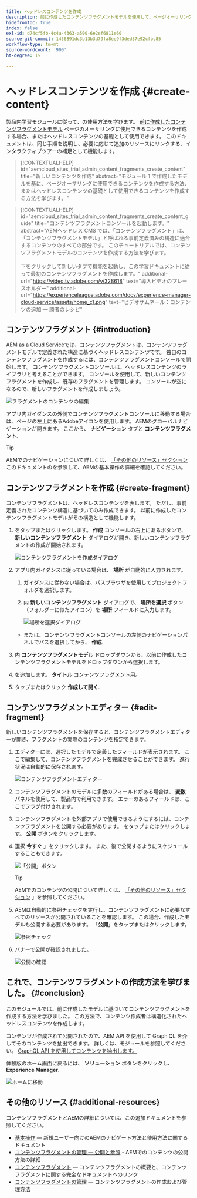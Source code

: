 ```yaml
---
title: ヘッドレスコンテンツを作成
description: 前に作成したコンテンツフラグメントモデルを使用して、ページオーサリングに使用できるコンテンツを作成するか、ヘッドレスコンテンツの基礎として使用します。
hidefromtoc: true
index: false
exl-id: d74cf5fb-4c4a-4363-a500-6e2ef6811e60
source-git-commit: 1456891dc3b13b3d79fa8ee9f3ded37e92cfbc85
workflow-type: tm+mt
source-wordcount: '900'
ht-degree: 1%

---
```


# ヘッドレスコンテンツを作成 {#create-content}

製品内学習モジュールに従って、の使用方法を学びます。 [前に作成したコンテンツフラグメントモデル](content-structure.md) ページのオーサリングに使用できるコンテンツを作成する場合、またはヘッドレスコンテンツの基礎として使用できます。 このドキュメントは、同じ手順を説明し、必要に応じて追加のリソースにリンクする、インタラクティブツアーの補足として機能します。

>[!CONTEXTUALHELP]
>id="aemcloud_sites_trial_admin_content_fragments_create_content"
>title="新しいコンテンツを作成"
>abstract="モジュール 1 で作成したモデルを基に、ページオーサリングに使用できるコンテンツを作成する方法、またはヘッドレスコンテンツの基礎として使用できるコンテンツを作成する方法を学びます。"

>[!CONTEXTUALHELP]
>id="aemcloud_sites_trial_admin_content_fragments_create_content_guide"
>title="コンテンツフラグメントコンソールを起動します。"
>abstract="AEMヘッドレス CMS では、「コンテンツフラグメント」は、「コンテンツフラグメントモデル」と呼ばれる事前定義済みの構造に適合するコンテンツのすべての部分です。 このチュートリアルでは、コンテンツフラグメントモデルのコンテンツを作成する方法を学びます。<br><br>下をクリックして新しいタブで機能を起動し、この学習ドキュメントに従って最初のコンテンツフラグメントを作成します。"
>additional-url="https://video.tv.adobe.com/v/328618" text="導入ビデオのプレースホルダー"
>additional-url="https://experienceleague.adobe.com/docs/experience-manager-cloud-service/assets/home_c1.png" text="ビデオサムネール：コンテンツの追加 — 勝者のレシピ"

## コンテンツフラグメント {#introduction}

AEM as a Cloud Serviceでは、コンテンツフラグメントは、コンテンツフラグメントモデルで定義された構造に基づくヘッドレスコンテンツです。 独自のコンテンツフラグメントを作成するには、コンテンツフラグメントコンソールで開始します。 コンテンツフラグメントコンソールは、ヘッドレスコンテンツのライブラリと考えることができます。 コンソールを使用して、新しいコンテンツフラグメントを作成し、既存のフラグメントを管理します。 コンソールが空になるので、新しいフラグメントを作成しましょう。

![フラグメントのコンテンツの編集](assets/create-content/content-fragment-console.png)

アプリ内ガイダンスの外側でコンテンツフラグメントコンソールに移動する場合は、ページの左上にあるAdobeアイコンを使用します。 AEMのグローバルナビゲーションが開きます。 ここから、 **ナビゲーション** タブと **コンテンツフラグメント**.

>[!TIP]
>
>AEMでのナビゲーションについて詳しくは、 [「その他のリソース」セクション](#additional-resources) このドキュメントのを参照して、AEMの基本操作の詳細を確認してください。

## コンテンツフラグメントを作成 {#create-fragment}

コンテンツフラグメントは、ヘッドレスコンテンツを表します。 ただし、事前定義されたコンテンツ構造に基づいてのみ作成できます。 以前に作成したコンテンツフラグメントモデルがその構造として機能します。

1. をタップまたはクリックします。 **作成** コンソールの右上にあるボタンで、 **新しいコンテンツフラグメント** ダイアログが開き、新しいコンテンツフラグメントの作成が開始されます。

   ![コンテンツフラグメントを作成ダイアログ](assets/create-content/create-content-fragment.png)

1. アプリ内ガイダンスに従っている場合は、 **場所** が自動的に入力されます。

   1. ガイダンスに従わない場合は、パスブラウザを使用してプロジェクトフォルダを選択します。

   1. 内 **新しいコンテンツフラグメント** ダイアログで、 **場所を選択** ボタン（フォルダーに似たアイコン）を **場所** フィールドに入力します。

      ![場所を選択ダイアログ](assets/create-content/choose-location.png)
   * または、コンテンツフラグメントコンソールの左側のナビゲーションパネルでパスを選択してから、 **作成**.


1. 内 **コンテンツフラグメントモデル** ドロップダウンから、以前に作成したコンテンツフラグメントモデルをドロップダウンから選択します。

1. を追加します。 **タイトル** コンテンツフラグメント用。

1. タップまたはクリック **作成して開く**.

## コンテンツフラグメントエディター {#edit-fragment}

新しいコンテンツフラグメントを保存すると、コンテンツフラグメントエディターが開き、フラグメントの実際のコンテンツを指定できます。

1. エディターには、選択したモデルで定義したフィールドが表示されます。 ここで編集して、コンテンツフラグメントを完成させることができます。 進行状況は自動的に保存されます。

   ![コンテンツフラグメントエディター](assets/create-content/content-fragment-editor.png)

1. コンテンツフラグメントのモデルに多数のフィールドがある場合は、 **変数** パネルを使用して、製品内で利用できます。 エラーのあるフィールドは、ここでフラグ付けされます。

1. コンテンツフラグメントを外部アプリで使用できるようにするには、コンテンツフラグメントを公開する必要があります。 をタップまたはクリックします。 **公開** ボタンをクリックします。

1. 選択 **今すぐ** 」をクリックします。 また、後で公開するようにスケジュールすることもできます。

   ![「公開」ボタン](assets/create-content/publish.png)

   >[!TIP]
   >
   >AEMでのコンテンツの公開について詳しくは、 [「その他のリソース」セクション](#additional-resources) 」を参照してください。

1. AEMは自動的に参照チェックを実行し、コンテンツフラグメントに必要なすべてのリソースが公開されていることを確認します。 この場合、作成したモデルも公開する必要があります。 「**公開**」をタップまたはクリックします。

   ![参照チェック](assets/create-content/references.png)

1. バナーで公開が確認されました。

   ![公開の確認](assets/create-content/publish-confirm.png)

## これで、コンテンツフラグメントの作成方法を学びました。 {#conclusion}

このモジュールでは、前に作成したモデルに基づいてコンテンツフラグメントを作成する方法を学びました。 この方法で、コンテンツ作成者は構造化されたヘッドレスコンテンツを作成します。

コンテンツが作成されて公開されたので、AEM API を使用して Graph QL を介してそのコンテンツを抽出できます。 詳しくは、モジュールを参照してください。 [GraphQL API を使用してコンテンツを抽出します。](extract-content.md)

体験版のホーム画面に戻るには、 **ソリューション** ボタンをクリックし、 **Experience Manager**.

![ホームに移動](assets/create-content/home.png)

## その他のリソース {#additional-resources}

コンテンツフラグメントとAEMの詳細については、この追加ドキュメントを参照してください。

* [基本操作](/help/sites-cloud/authoring/getting-started/basic-handling.md)  — 新規ユーザー向けのAEMのナビゲート方法と使用方法に関するドキュメント
* [コンテンツフラグメントの管理 — 公開と参照](/help/assets/content-fragments/content-fragments-managing.md#publishing-and-referencing-a-fragment) - AEMでのコンテンツの公開方法の詳細
* [コンテンツフラグメント](/help/assets/content-fragments/content-fragments.md)  — コンテンツフラグメントの概要と、コンテンツフラグメントに関する完全なドキュメントへのリンク
* [コンテンツフラグメントの管理](/help/assets/content-fragments/content-fragments-managing.md)  — コンテンツフラグメントの作成および管理方法
